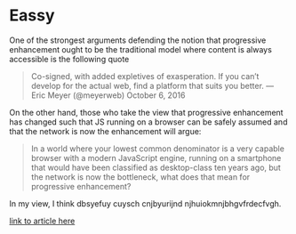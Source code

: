 # Eassy

One of the strongest arguments defending the notion that progressive enhancement ought to be the traditional model where content is always accessible is the following quote


> Co-signed, with added expletives of exasperation. If you can’t develop for the actual web, find a platform that suits you better. 
> — Eric Meyer (@meyerweb) October 6, 2016



On the other hand, those who take the view that progressive enhancement has changed such that JS running on a browser can be safely assumed and that the network is now the enhancement will argue:

>In a world where your lowest common denominator is a very capable browser with a modern JavaScript engine, running on a smartphone that would have been classified as desktop-class ten years ago, but the network is now the bottleneck, what does that mean for progressive enhancement?

In my view, I think
dbsyefuy cuysch
cnjbyurijnd
njhuiokmnjbhgvfrdecfvgh.

[link to article here](https://nolanlawson.com/2016/10/13/progressive-enhancement-isnt-dead-but-it-smells-funny/)